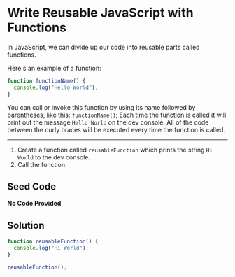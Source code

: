 # Write Reusable JavaScript with Functions

In JavaScript, we can divide up our code into reusable parts called functions.

Here's an example of a function:

```javascript
function functionName() {
  console.log("Hello World");
}
```

You can call or invoke this function by using its name followed by parentheses, like this: `functionName()`; Each time the function is called it will print out the message `Hello World` on the dev console. All of the code between the curly braces will be executed every time the function is called.

-----

1. Create a function called `reusableFunction` which prints the string `Hi World` to the dev console.
2. Call the function.

## Seed Code

**No Code Provided**

## Solution

```javascript
function reusableFunction() {
  console.log("Hi World");
}

reusableFunction();
```
